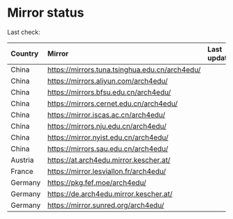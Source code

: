 <script src="./time.js"></script>
# Mirror status
Last check: <script type="text/javascript">localize(1721546190.3675692);</script>

|Country|Mirror|Last update|
|:------|:-----|:----------|
|China|https://mirrors.tuna.tsinghua.edu.cn/arch4edu/|<script type="text/javascript">localize(1721500695);</script>|
|China|https://mirrors.aliyun.com/arch4edu/|<script type="text/javascript">localize(1721500695);</script>|
|China|https://mirrors.bfsu.edu.cn/arch4edu/|<script type="text/javascript">localize(1721500695);</script>|
|China|https://mirrors.cernet.edu.cn/arch4edu/|<script type="text/javascript">localize(1721500695);</script>|
|China|https://mirror.iscas.ac.cn/arch4edu/|<script type="text/javascript">localize(1721500695);</script>|
|China|https://mirrors.nju.edu.cn/arch4edu/|<script type="text/javascript">localize(1721500695);</script>|
|China|https://mirror.nyist.edu.cn/arch4edu/|<script type="text/javascript">localize(1721500695);</script>|
|China|https://mirrors.sau.edu.cn/arch4edu/|<script type="text/javascript">localize(1721500695);</script>|
|Austria|https://at.arch4edu.mirror.kescher.at/|<script type="text/javascript">localize(1721500695);</script>|
|France|https://mirror.lesviallon.fr/arch4edu/|<script type="text/javascript">localize(1721500695);</script>|
|Germany|https://pkg.fef.moe/arch4edu/|<script type="text/javascript">localize(1721500695);</script>|
|Germany|https://de.arch4edu.mirror.kescher.at/|<script type="text/javascript">localize(1721500695);</script>|
|Germany|https://mirror.sunred.org/arch4edu/|<script type="text/javascript">localize(1721500695);</script>|

<script src="./tablefilter/tablefilter.js"></script>
<script src="./table.js"></script>